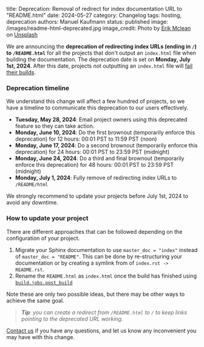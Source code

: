 title: Deprecation: Removal of redirect for index documentation URL to "README.html"
date: 2024-05-27
category: Changelog
tags: hosting, deprecation
authors: Manuel Kaufmann
status: published
image: /images/readme-html-deprecated.jpg
image_credit: Photo by <a href="https://unsplash.com/@introspectivedsgn?utm_content=creditCopyText&utm_medium=referral&utm_source=unsplash">Erik Mclean</a> on <a href="https://unsplash.com/photos/black-asus-laptop-computer-showing-3-00-sxiSod0tyYQ?utm_content=creditCopyText&utm_medium=referral&utm_source=unsplash">Unsplash</a>

We are announcing the **deprecation of redirecting index URLs (ending in `/`) to `/README.html`**
for all the projects that don't output an `index.html` file when building the documentation.
The deprecation date is set on **Monday, July 1st, 2024**.
After this date, projects not outputting an `index.html` file will [fail their builds](https://blog.readthedocs.com/builds-without-index/).

### Deprecation timeline

We understand this change will affect a few hundred of projects, so we have a timeline to communicate this deprecation to our users effectively.

* **Tuesday, May 28, 2024**: Email project owners using this deprecated feature so they can take action.
* **Monday, June 10, 2024**: Do the first brownout (temporarily enforce this deprecation) for 12 hours: 00:01 PST to 11:59 PST (noon)
* **Monday, June 17, 2024**: Do a second brownout (temporarily enforce this deprecation) for 24 hours: 00:01 PST to 23:59 PST (midnight)
* **Monday, June 24, 2024**: Do a third and final brownout (temporarily enforce this deprecation) for 48 hours: 00:01 PST to 23:59 PST (midnight)
* **Monday, July 1, 2024**: Fully remove of redirecting index URLs to `/README/html`

We strongly recommend to update your projects before July 1st, 2024 to avoid any downtime.

### How to update your project

There are different approaches that can be followed depending on the configuration of your project.

1. Migrate your Sphinx documentation to use `master_doc = "index"` instead of `master_doc = "README"`.
   This can be done by re-structuring your documentation or by creating a symlink from of `index.rst -> README.rst`.
2. Rename the `README.html` as `index.html` once the build has finished using [`build.jobs.post_build`](https://docs.readthedocs.io/en/stable/config-file/v2.html#build-jobs)

Note these are only two possible ideas, but there may be other ways to achieve the same goal.

> _**Tip**: you can create a redirect from `/README.html` to `/` to keep links pointing to the deprecated URL working._

[Contact us](https://readthedocs.org/support/) if you have any questions,
and let us know any inconvenient you may have with this change.
